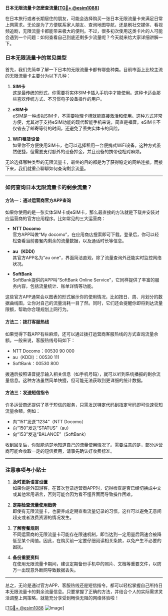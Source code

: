 **日本无限流量卡怎麽查流量[[TG💪+ @esim1088](https://t.me/s/esim1088)]**

在日本旅行或者长期居住的朋友，可能会选择购买一张日本无限流量卡来满足日常上网需求。无论是为了方便联系家人朋友、查询地图导航，还是刷社交媒体、看视频追剧，无限流量卡都能带来极大的便利。不过，很多初次使用这类卡片的人可能会遇到一个问题：如何查看自己到底还剩多少流量呢？今天就来给大家详细讲解一下。

### 日本无限流量卡的常见类型

首先，我们先简单了解一下日本的无限流量卡都有哪些种类。目前市面上比较主流的无限流量卡主要分为以下几种：

1. **SIM卡**  
   这是最传统的形式，你需要将实体SIM卡插入手机中才能使用。这种卡适合那些喜欢传统方式、不习惯电子设备操作的用户。

2. **eSIM卡**  
   eSIM是一种虚拟SIM卡，不需要物理卡槽就能直接激活和使用。这种方式非常方便，尤其对于支持eSIM功能的现代智能手机来说，简直是福音。eSIM卡不仅省去了邮寄等待的时间，还避免了丢失实体卡的风险。

3. **WiFi租赁设备**  
   如果你不方便使用SIM卡，也可以选择租用一台便携式WiFi设备。这种方式虽然便捷，但需要支付额外的设备押金，并且设备的携带也相对麻烦。

无论选择哪种类型的无限流量卡，最终的目的都是为了获得稳定的网络连接。而接下来，我们就重点聊聊如何查询剩余流量。

---

### 如何查询日本无限流量卡的剩余流量？

#### 方法一：通过运营商官方APP查询

如果你使用的是一张实体SIM卡或eSIM卡，那么最直接的方法就是下载并安装对应运营商的官方应用程序。比如常见的三大运营商：

- **NTT Docomo**  
  官方APP叫做“My docomo”，在应用商店搜索即可下载。登录后，你可以轻松查看当前套餐内剩余的流量数据，以及通话时长等信息。

- **au（KDDI）**  
  其官方APP名为“au one”，界面简洁直观，除了流量查询外还能实时监控网络状况。

- **SoftBank**  
  SoftBank提供的APP叫“SoftBank Online Service”，它同样提供了丰富的服务内容，包括流量统计、账单详情等功能。

这些官方APP通常会以图表的形式展示你的使用情况，比如按日、周、月划分的数据曲线图，让你对自己的流量消耗一目了然。同时，它们还会提醒你即将到达流量限额，帮助你合理规划上网行为。

#### 方法二：拨打客服热线

如果觉得下载APP有些麻烦，还可以通过拨打运营商客服热线的方式查询流量余额。一般来说，客服热线号码如下：

- NTT Docomo：00530 90 000  
- au（KDDI）：00530 111  
- SoftBank：00530 800  

拨通后按照语音提示输入相关信息（如手机号码），就可以听到系统播报的剩余流量信息。这种方法虽然简单快捷，但可能无法获取到更详细的统计数据。

#### 方法三：发送短信指令

许多运营商还提供了基于短信的服务，只需发送特定代码到指定号码即可快速获知流量余额。例如：

- 向“151”发送“1234”（NTT Docomo）
- 向“150”发送“STATUS”（au）
- 向“153”发送“BALANCE”（SoftBank）

收到回复后，你就能清楚地知道自己的流量使用情况了。需要注意的是，部分运营商可能会收取一定的短信费用，请事先确认好收费标准。

---

### 注意事项与小贴士

1. **及时更新语言设置**  
   如果你是外国游客，在首次登录运营商APP时，记得检查是否已经切换成中文或其他常用语言，否则可能会因为看不懂界面而导致操作困难。

2. **定期检查流量使用趋势**  
   即使有无限流量卡，也要养成定期查看流量记录的习惯。这样可以避免无意间超支或者浪费资源的情况发生。

3. **了解套餐规则**  
   不同运营商的无限流量卡可能存在限速机制，即当达到一定用量后网速会被降低至某个阈值。因此，在购买前一定要仔细阅读相关条款，以免产生不必要的困扰。

4. **备份重要资料**  
   在使用无限流量卡期间，建议定期备份手机中的照片、文档等重要文件，以防万一出现意外断网导致数据丢失。

---

总之，无论是通过官方APP、客服热线还是短信指令，都可以轻松掌握自己所持日本无限流量卡的剩余流量信息。只要掌握了正确的方法，并结合个人的实际需求灵活调整上网策略，就能充分享受到畅快无阻的网络体验啦！

[[TG💪+ @esim1088](https://t.me/s/esim1088) ![Image](https://i.postimg.cc/4NQfJmqS/Snipaste-2025-05-13-00-14-12.png)]